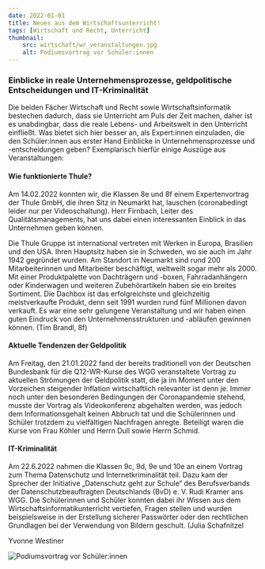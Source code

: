```yaml
---
date: 2022-01-01
title: Neues aus dem Wirtschaftsunterricht!
tags: [Wirtschaft und Recht, Unterricht]
thumbnail:
    src: wirtschaft/wr_veranstaltungen.jpg
    alt: Podiumsvortrag vor Schüler:innen
---
```


### Einblicke in reale Unternehmensprozesse, geldpolitische Entscheidungen und IT-Kriminalität

Die beiden Fächer Wirtschaft und Recht sowie Wirtschaftsinformatik bestechen dadurch, dass sie Unterricht am Puls der Zeit machen, daher ist es unabdingbar, dass die reale Lebens- und Arbeitswelt in den Unterricht einfließt. Was bietet sich hier besser an, als Expert:innen einzuladen, die den Schüler:innen aus erster Hand Einblicke in Unternehmensprozesse und -entscheidungen geben? Exemplarisch hierfür einige Auszüge aus Veranstaltungen:

#### Wie funktionierte Thule?

Am 14.02.2022 konnten wir, die Klassen 8e und 8f einem Expertenvortrag der Thule GmbH, die ihren Sitz in Neumarkt hat, lauschen (coronabedingt leider nur per Videoschaltung). Herr Firnbach, Leiter des Qualitätsmanagements, hat uns dabei einen interessanten Einblick in das Unternehmen geben können. 

Die Thule Gruppe ist international vertreten mit Werken in Europa, Brasilien und den USA. Ihren Hauptsitz haben sie in Schweden, wo sie auch im Jahr 1942 gegründet wurden. Am Standort in Neumarkt sind rund 200 Mitarbeiterinnen und Mitarbeiter beschäftigt, weltweilt sogar mehr als 2000. Mit einer Produktpalette von Dachträgern und -boxen, Fahrradanhängern oder Kinderwagen und weiteren Zubehörartikeln haben sie ein breites Sortiment. Die Dachbox ist das erfolgreichste und gleichzeitig meistverkaufte Produkt, denn seit 1991 wurden rund fünf Millionen davon verkauft. Es war eine sehr gelungene Veranstaltung und wir haben einen guten Eindruck von den Unternehmensstrukturen und -abläufen gewinnen können. (Tim Brandl, 8f)

#### Aktuelle Tendenzen der Geldpolitik

Am Freitag, den 21.01.2022 fand der bereits traditionell von der Deutschen Bundesbank für die Q12-WR-Kurse des WGG veranstaltete Vortrag zu aktuellen Strömungen der Geldpolitik statt, die ja im Moment unter den Vorzeichen steigender Inflation wirtschaftlich relevanter ist denn je. Immer noch unter den besonderen Bedingungen der Coronapandemie stehend, musste der Vortrag als Videokonferenz abgehalten werden, was jedoch dem Informationsgehalt keinen Abbruch tat und die Schülerinnen und Schüler trotzdem zu vielfältigen Nachfragen anregte. Beteiligt waren die Kurse von Frau Köhler und Herrn Dull sowie Herrn Schmid.

#### IT-Kriminalität

Am 22.6.2022 nahmen die Klassen 9c, 9d, 9e und 10e  an einem Vortrag zum Thema Datenschutz und Internetkriminalität teil. Dazu kam der Sprecher der Initiative „Datenschutz geht zur Schule“ des Berufsverbands der Datenschutzbeauftragten Deutschlands (BvD) e. V. Rudi Kramer ans WGG. Die Schülerinnen und Schüler konnten dabei ihr Wissen aus dem Wirtschaftsinformatikunterricht vertiefen, Fragen stellen und wurden beispielsweise in der Erstellung sicherer Passwörter oder den rechtlichen Grundlagen bei der Verwendung von Bildern geschult. (Julia Schafnitzel

Yvonne Westiner

![Podiumsvortrag vor Schüler:innen](/images/wirtschaft/wr_veranstaltungen.jpg)